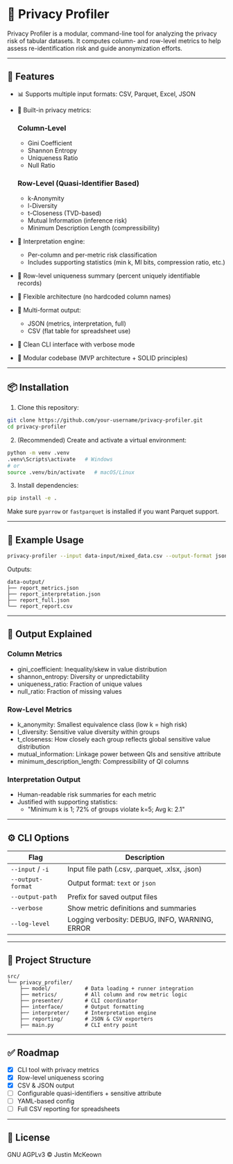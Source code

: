 # 🔐 Privacy Profiler

Privacy Profiler is a modular, command-line tool for analyzing the privacy risk of tabular datasets. It computes column- and row-level metrics to help assess re-identification risk and guide anonymization efforts.

---

## 🚀 Features

- 📊 Supports multiple input formats: CSV, Parquet, Excel, JSON
- 🧮 Built-in privacy metrics:
  ### Column-Level
  - Gini Coefficient
  - Shannon Entropy
  - Uniqueness Ratio
  - Null Ratio

  ### Row-Level (Quasi-Identifier Based)
  - k-Anonymity
  - l-Diversity
  - t-Closeness (TVD-based)
  - Mutual Information (inference risk)
  - Minimum Description Length (compressibility)

- 🧠 Interpretation engine:
  - Per-column and per-metric risk classification
  - Includes supporting statistics (min k, MI bits, compression ratio, etc.)
- 🔎 Row-level uniqueness summary (percent uniquely identifiable records)
- 🔁 Flexible architecture (no hardcoded column names)
- 🧾 Multi-format output:
  - JSON (metrics, interpretation, full)
  - CSV (flat table for spreadsheet use)
- 🧰 Clean CLI interface with verbose mode
- 🧱 Modular codebase (MVP architecture + SOLID principles)

---


## 📦 Installation

1. Clone this repository:

```bash
git clone https://github.com/your-username/privacy-profiler.git
cd privacy-profiler
```

2. (Recommended) Create and activate a virtual environment:

```bash
python -m venv .venv
.venv\Scripts\activate   # Windows
# or
source .venv/bin/activate   # macOS/Linux
```

3. Install dependencies:

```bash
pip install -e .
```

Make sure `pyarrow` or `fastparquet` is installed if you want Parquet support.

---

## 🧪 Example Usage

```bash
privacy-profiler --input data-input/mixed_data.csv --output-format json --output-path data-output/report.json
```

Outputs:

```
data-output/
├── report_metrics.json
├── report_interpretation.json
├── report_full.json
└── report_report.csv
```

---

## 🧠 Output Explained

### Column Metrics

- gini_coefficient: Inequality/skew in value distribution
- shannon_entropy: Diversity or unpredictability
- uniqueness_ratio: Fraction of unique values
- null_ratio: Fraction of missing values

### Row-Level Metrics

- k_anonymity: Smallest equivalence class (low k = high risk)
- l_diversity: Sensitive value diversity within groups
- t_closeness: How closely each group reflects global sensitive value distribution
- mutual_information: Linkage power between QIs and sensitive attribute
- minimum_description_length: Compressibility of QI columns

### Interpretation Output

- Human-readable risk summaries for each metric
- Justified with supporting statistics:
   - "Minimum k is 1; 72% of groups violate k=5; Avg k: 2.1"

---

## ⚙️ CLI Options

| Flag              | Description                                           |
|-------------------|-------------------------------------------------------|
| `--input` / `-i`   | Input file path (.csv, .parquet, .xlsx, .json)       |
| `--output-format` | Output format: `text` or `json`                       |
| `--output-path`   | Prefix for saved output files                         |
| `--verbose`       | Show metric definitions and summaries                 |
| `--log-level`     | Logging verbosity: DEBUG, INFO, WARNING, ERROR        |

---

## 📂 Project Structure

```
src/
└── privacy_profiler/
    ├── model/           # Data loading + runner integration
    ├── metrics/         # All column and row metric logic
    ├── presenter/       # CLI coordinator
    ├── interface/       # Output formatting
    ├── interpreter/     # Interpretation engine
    ├── reporting/       # JSON & CSV exporters
    ├── main.py          # CLI entry point

```

---

## ✅ Roadmap

- [x] CLI tool with privacy metrics
- [x] Row-level uniqueness scoring
- [x] CSV & JSON output
- [ ] Configurable quasi-identifiers + sensitive attribute
- [ ] YAML-based config
- [ ] Full CSV reporting for spreadsheets

---

## 📄 License

GNU AGPLv3 © Justin McKeown
